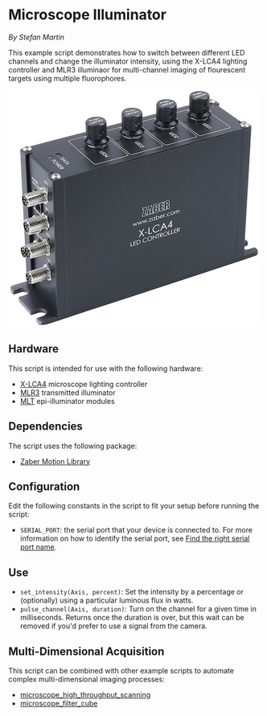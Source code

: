 # Microscope Illuminator

*By Stefan Martin*

This example script demonstrates how to switch between different LED channels and change the illuminator intensity,
using the X-LCA4 lighting controller and MLR3 illuminaor for multi-channel imaging of flourescent targets using multiple fluorophores.

![X-LCA4.jpg](img/X-LCA4.jpg)

## Hardware

This script is intended for use with the following hardware:

- [X-LCA4](https://www.zaber.com/products/microscopes/X-LCA4) microscope lighting controller
- [MLR3](https://www.zaber.com/products/microscopes/MLR) transmitted illuminator
- [MLT](https://www.zaber.com/products/microscopes/MLT) epi-illuminator modules

## Dependencies

The script uses the following package:

- [Zaber Motion Library](https://software.zaber.com/motion-library/docs/tutorials/install/py)

## Configuration

Edit the following constants in the script to fit your setup before running the script:

- `SERIAL_PORT`: the serial port that your device is connected to.
For more information on how to identify the serial port,
see [Find the right serial port name](https://software.zaber.com/motion-library/docs/guides/find_right_port).

## Use

- `set_intensity(Axis, percent)`: Set the intensity by a percentage or (optionally) using a particular luminous flux in watts.
- `pulse_channel(Axis, duration)`: Turn on the channel for a given time in milliseconds. Returns once the duration is over, but this wait can be removed if you'd prefer to use a signal from the camera.

## Multi-Dimensional Acquisition

This script can be combined with other example scripts to automate complex multi-dimensional imaging processes:

- [microscope_high_throughput_scanning](../microscope_high_throughput_scanning)
- [microscope_filter_cube](../microscope_filter_cube)
